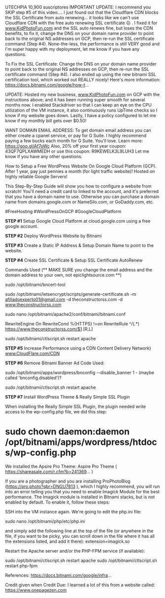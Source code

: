 UTECHPIA
10,900 suscriptores
IMPORTANT UPDATE: I recommend you SKIP step #5 of this video.... I just found out that the Cloudflare CDN blocks the SSL Certificate from auto renewing... it looks like we can't use Cloudflare CDN with the free auto renewing SSL certificate ☹ . I fixed it for www.KidPhotoFun.com and the SSL auto renews fine, but loses the CDN benefits, to fix it, change the DNS on your domain name provider to point back to the original NS addresses on GCP, then re-run the SSL certificate command (Step #4). None-the-less, the performance is still VERY good and I'm super happy with my deployment, let me know if you have any questions.

To Fix the SSL Certificate: Change the DNS on your domain name provider to point back to the original NS addresses on GCP, then re-run the SSL certificate command (Step #4). I also ended up using the new bitnami SSL certification tool, which worked out REALLY nicely! Here's more information: https://docs.bitnami.com/google/how-t...

UPDATE: Hosted my new business, www.KidPhotoFun.com on GCP with the instructions above; and it has been running super smooth for several months now. I enabled Stackdriver so that I can keep an eye on the CPU utilization of the VM instance, it also continuously runs UpTime checks so I know if my website goes down. Lastly, I have a policy configured to let me know if my monthly bill gets over \$0.50!

WANT DOMAIN EMAIL ADDRESS:
To get domain email address you can either create a cpanel service, or pay for G Suite. I highly recommend paying a few bucks each month for G Suite. You'll love. Learn more: https://goo.gl/Af7oWc Also, 20% off your first year coupon: 43QF7QPLXAWMEDH or use this coupon: R9KEWELK3L9LUH3 Let me know if you have any other questions.

How to Setup a Free WordPress Website On Google Cloud Platform (GCP). After 1 year, pay just pennies a month (for light traffic website)! Hosted on highly reliable Google Servers!

This Step-By-Step Guide will show you how to configure a website from scratch! You'll need a credit card to linked to the account, and it's preferred that you have a domain name to use. Otherwise you can purchase a domain name from domains.google.com or NameSilo.com, or GoDaddy.com, etc.

#FreeHosting #WordPressOnGCP #GoogleCloudPlatform

**STEP #1**
Setup Google Cloud Platform
at cloud.google.com using a free google account.

**STEP #2**
Deploy WordPress Website by Bitnami

**STEP #3**
Create a Static IP Address
& Setup Domain Name to point to the website.

**STEP #4**
Create SSL Certificate
& Setup SSL Certificate AutoRenew

Commands Used (** MAKE SURE you change the email address and the domain address to your own, not epiclightsource.com **)

<!-- NEW WAY -->

sudo /opt/bitnami/bncert-tool

<!--  -->

<!-- Old way -->

sudo /opt/bitnami/letsencrypt/scripts/generate-certificate.sh -m afiliadoexperto01@gmail.com -d theconstructorss.com -d www.theconstructorss.com

<!--  -->

<!-- ALREADY DONE, NOT REQUIRED I THINK -->

sudo nano /opt/bitnami/apache2/conf/bitnami/bitnami.conf

RewriteEngine On
RewriteCond %{HTTPS} !=on
RewriteRule ^/(.\*) https://www.theconstructorss.com/$1 [R,L]

sudo /opt/bitnami/ctlscript.sh restart apache

<!--  -->

**STEP #5**
Increase Performance using a CDN Content Delivery Network)
www.CloudFlare.com/CDN

**STEP #6**
Remove Bitnami Banner Ad
Code Used:

sudo /opt/bitnami/apps/wordpress/bnconfig --disable_banner 1 - (maybe called 'bnconfig.disabled')?

sudo /opt/bitnami/ctlscript.sh restart apache

**STEP #7**
Install WordPress Theme & Really Simple SSL Plugin

When installing the Really Simple SSL Plugin, the plugin needed write access to the wp-config.php file, we did this step:

# sudo chown daemon:daemon /opt/bitnami/apps/wordpress/htdocs/wp-config.php

We installed the Apsire Pro Theme:
Aspire Pro Theme ( https://shareasale.com/r.cfm?b=241369... )

If you are a photographer and you are installing ProPhotoBlog (https://pro.photo?qbr=DNGU7813 ), which I highly recommend, you will run into an error telling you that you need to enable Imagick Module for the best performance. The Imagick module is installed in Bitnami stacks, but is not enabled by default. To enable it, follow these steps:

SSH into the VM instance again. We're going to edit the php.ini file:

sudo nano /opt/bitnami/php/etc/php.ini

and simply add the following line at the top of the file (or anywhere in the file, if you want to be picky, you can scroll down in the file where it has all the extensions listed, and add it there):
extension=imagick.so

Restart the Apache server and/or the PHP-FPM service (if available):

sudo /opt/bitnami/ctlscript.sh restart apache
sudo /opt/bitnami/ctlscript.sh restart php-fpm

References:
https://docs.bitnami.com/google/infra...

Credit given when Credit Due: I learned a lot of this from a website called: https://www.onepagezen.com
